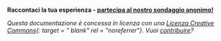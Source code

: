 

**Raccontaci la tua esperienza - [partecipa al nostro sondaggio anonimo!](https://forms.gle/hSSjsxjWj2Pnp5kr7)**


_Questa documentazione è concessa in licenza con una [Licenza Creative Commons](https://creativecommons.org/licenses/by-sa/4.0/deed.it){: target = "</g1> blank" rel = "noreferrer"}. Vuoi [contribuire](Contribution)?_
